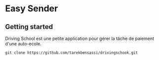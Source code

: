 # Easy Sender

## Getting started

Driving School est une petite application pour gérer la tâche de paiement d'une auto-ecole.

```
git clone https://github.com/tarekbensassi/drivingschook.git

```

